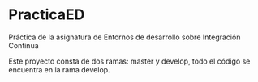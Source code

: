 # PracticaED

Práctica de la asignatura de Entornos de desarrollo sobre Integración Continua

Este proyecto consta de dos ramas: master y develop, todo el código se encuentra en la rama develop.

